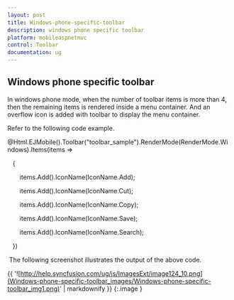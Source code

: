 ```yaml
---
layout: post
title: Windows-phone-specific-toolbar
description: windows phone specific toolbar
platform: mobileaspnetmvc
control: Toolbar
documentation: ug
---
```


## Windows phone specific toolbar

In windows phone mode, when the number of toolbar items is more than 4, then the remaining items is rendered inside a menu container. And an overflow icon is added with toolbar to display the menu container.

Refer to the following code example.

@Html.EJMobile().Toolbar("toolbar_sample").RenderMode(RenderMode.Windows).Items(items =>

   {

       items.Add().IconName(IconName.Add);

       items.Add().IconName(IconName.Cut); 

       items.Add().IconName(IconName.Copy);

       items.Add().IconName(IconName.Save);

       items.Add().IconName(IconName.Search);



   })

 The following screenshot illustrates the output of the above code.

{{ '![http://help.syncfusion.com/ug/js/ImagesExt/image124_10.png](Windows-phone-specific-toolbar_images/Windows-phone-specific-toolbar_img1.png)' | markdownify }}
{:.image }


